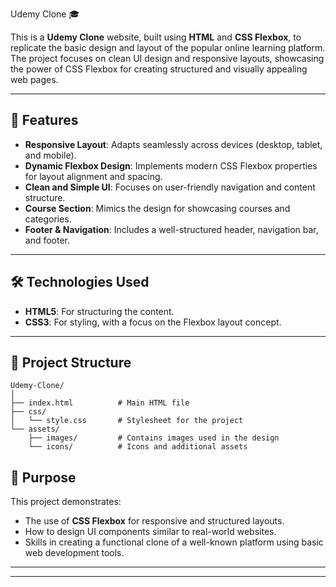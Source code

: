 Udemy Clone 🎓  

This is a **Udemy Clone** website, built using **HTML** and **CSS Flexbox**, to replicate the basic design and layout of the popular online learning platform. The project focuses on clean UI design and responsive layouts, showcasing the power of CSS Flexbox for creating structured and visually appealing web pages.

---

## 🌟 Features  

- **Responsive Layout**: Adapts seamlessly across devices (desktop, tablet, and mobile).  
- **Dynamic Flexbox Design**: Implements modern CSS Flexbox properties for layout alignment and spacing.  
- **Clean and Simple UI**: Focuses on user-friendly navigation and content structure.  
- **Course Section**: Mimics the design for showcasing courses and categories.  
- **Footer & Navigation**: Includes a well-structured header, navigation bar, and footer.

---

## 🛠️ Technologies Used  

- **HTML5**: For structuring the content.  
- **CSS3**: For styling, with a focus on the Flexbox layout concept.  

---

## 📂 Project Structure  

```plaintext
Udemy-Clone/
│
├── index.html          # Main HTML file  
├── css/
│   └── style.css       # Stylesheet for the project  
└── assets/
    ├── images/         # Contains images used in the design  
    └── icons/          # Icons and additional assets  
```




## 🎯 Purpose  

This project demonstrates:  
- The use of **CSS Flexbox** for responsive and structured layouts.  
- How to design UI components similar to real-world websites.  
- Skills in creating a functional clone of a well-known platform using basic web development tools.  

---



---  
